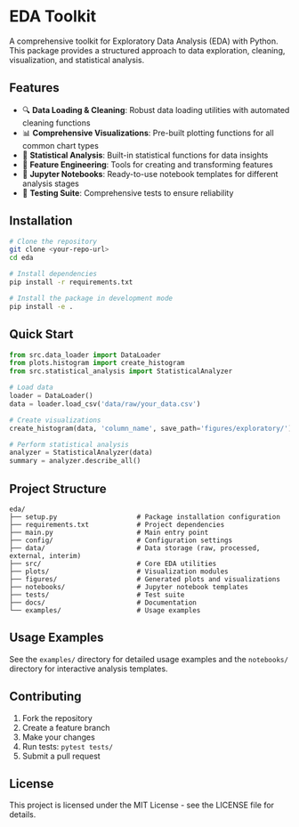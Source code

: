 # EDA Toolkit

A comprehensive toolkit for Exploratory Data Analysis (EDA) with Python. This package provides a structured approach to data exploration, cleaning, visualization, and statistical analysis.

## Features

- 🔍 **Data Loading & Cleaning**: Robust data loading utilities with automated cleaning functions
- 📊 **Comprehensive Visualizations**: Pre-built plotting functions for all common chart types
- 🧮 **Statistical Analysis**: Built-in statistical functions for data insights
- 🔧 **Feature Engineering**: Tools for creating and transforming features
- 📓 **Jupyter Notebooks**: Ready-to-use notebook templates for different analysis stages
- 🧪 **Testing Suite**: Comprehensive tests to ensure reliability

## Installation

```bash
# Clone the repository
git clone <your-repo-url>
cd eda

# Install dependencies
pip install -r requirements.txt

# Install the package in development mode
pip install -e .
```

## Quick Start

```python
from src.data_loader import DataLoader
from plots.histogram import create_histogram
from src.statistical_analysis import StatisticalAnalyzer

# Load data
loader = DataLoader()
data = loader.load_csv('data/raw/your_data.csv')

# Create visualizations
create_histogram(data, 'column_name', save_path='figures/exploratory/')

# Perform statistical analysis
analyzer = StatisticalAnalyzer(data)
summary = analyzer.describe_all()
```

## Project Structure

```
eda/
├── setup.py                    # Package installation configuration
├── requirements.txt            # Project dependencies
├── main.py                     # Main entry point
├── config/                     # Configuration settings
├── data/                       # Data storage (raw, processed, external, interim)
├── src/                        # Core EDA utilities
├── plots/                      # Visualization modules
├── figures/                    # Generated plots and visualizations
├── notebooks/                  # Jupyter notebook templates
├── tests/                      # Test suite
├── docs/                       # Documentation
└── examples/                   # Usage examples
```

## Usage Examples

See the `examples/` directory for detailed usage examples and the `notebooks/` directory for interactive analysis templates.

## Contributing

1. Fork the repository
2. Create a feature branch
3. Make your changes
4. Run tests: `pytest tests/`
5. Submit a pull request

## License

This project is licensed under the MIT License - see the LICENSE file for details.
